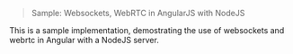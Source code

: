 >Sample: Websockets, WebRTC in AngularJS with NodeJS

This is a sample implementation, demostrating the use of websockets and webrtc in Angular with a NodeJS server.


